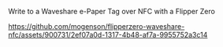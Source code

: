 Write to a Waveshare e-Paper Tag over NFC with a Flipper Zero

https://github.com/mogenson/flipperzero-waveshare-nfc/assets/900731/2ef07a0d-1317-4b48-af7a-9955752a3c14
